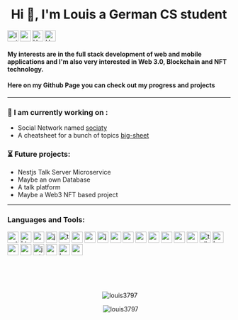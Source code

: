 <h1 align="center">Hi 👋, I'm Louis a German CS student</h1>

<p align="left"> 
 <img align="left" height="25" src="https://komarev.com/ghpvc/?username=louis3797&label=Profile%20views&color=0e75b6&style=flat" alt="louis3797" />  
 
  <img align="left" height="25" src="https://img.shields.io/github/followers/Louis3797.svg?style=social&label=Follow&maxAge=2592000" />  
 
 <a href="https://twitter.com/lx_uis">
    <img align="left" alt="Hargun | Twitter" height="25" src="https://img.shields.io/badge/Twitter-1DA1F2?style=for-the-badge&logo=twitter&logoColor=white" />
  </a>
 
  <a href="https://www.instagram.com/codewithlouis">
    <img  alt="Hargun | Instagram" height="25" src="https://img.shields.io/badge/Instagram-E4405F?style=for-the-badge&logo=instagram&logoColor=white" />
  </a> 
</p>


#### My interests are in the full stack development of **web and mobile applications** and I'm also very interested in **Web 3.0**, **Blockchain** and **NFT** technology.
#### Here on my Github Page you can check out my progress and projects


---

### :hammer: I am currently working on :

 - Social Network named [sociaty](https://github.com/Louis3797/Sociaty) 
 - A cheatsheet for a bunch of topics [big-sheet](https://github.com/Louis3797/big-sheet) 
 
### :hourglass_flowing_sand: Future projects: 

 - Nestjs Talk Server Microservice
 - Maybe an own Database 
 - A talk platform
 - Maybe a Web3 NFT based project

---


### Languages and Tools:
<p align="left"> 
 <img alt="python" height="25" src="https://img.shields.io/badge/Python-14354C?style=for-the-badge&logo=python&logoColor=whi" />
 <img alt="html" height="25" src="https://img.shields.io/badge/HTML5-E34F26?style=for-the-badge&logo=html5&logoColor=white" />
 <img alt="css" height="25" src="https://img.shields.io/badge/CSS3-1572B6?style=for-the-badge&logo=css3&logoColor=white" />
 <img alt="js" height="25" src="https://img.shields.io/badge/JavaScript-F7DF1E?style=for-the-badge&logo=javascript&logoColor=black" />
 <img alt="typescript" height="25" src="https://img.shields.io/badge/typescript-%23007ACC.svg?style=for-the-badge&logo=typescript&logoColor=white" />
 <img alt="nodejs" height="25" src="https://img.shields.io/badge/node.js-6DA55F?style=for-the-badge&logo=node.js&logoColor=white" />
 <img alt="c" height="25" src="https://img.shields.io/badge/C-00599C?style=for-the-badge&logo=c&logoColor=white" />
 <img alt="java" height="25" src="https://img.shields.io/badge/Java-ED8B00?style=for-the-badge&logo=java&logoColor=white" />
 <img alt="markdown" height="25" src="https://img.shields.io/badge/Markdown-000000?style=for-the-badge&logo=markdown&logoColor=white" />
 <img alt="react" height="25" src="https://img.shields.io/badge/React-20232A?style=for-the-badge&logo=react&logoColor=61DAFB" />
 <img alt="react-native" height="25" src="https://img.shields.io/badge/React_Native-20232A?style=for-the-badge&logo=react&logoColor=61DAFB" />
  <img alt="next" height="25" src="https://img.shields.io/badge/Next-black?style=for-the-badge&logo=next.js&logoColor=white" />
 <img alt="graphql" height="25" src="https://img.shields.io/badge/-GraphQL-E10098?style=for-the-badge&logo=graphql&logoColor=white" />
 <img alt="apollo-graphql" height="25" src="https://img.shields.io/badge/-ApolloGraphQL-311C87?style=for-the-badge&logo=apollo-graphql)" />
 
  <img alt="mysql" height="25" src="https://img.shields.io/badge/MySQL-00000F?style=for-the-badge&logo=mysql&logoColor=white" />
  <img alt="tailwind" height="25" src="https://img.shields.io/badge/Tailwind_CSS-38B2AC?style=for-the-badge&logo=tailwind-css&logoColor=white" />
  <img alt="bootstrap" height="25" src="https://img.shields.io/badge/bootstrap-%23563D7C.svg?style=for-the-badge&logo=bootstrap&logoColor=white" />
  <img alt="material-ui" height="25" src="https://img.shields.io/badge/React_Native-20232A?style=for-the-badge&logo=react&logoColor=61DAFB" />
  <img alt="redux" height="25" src="https://img.shields.io/badge/Redux-593D88?style=for-the-badge&logo=redux&logoColor=white" />
  <img alt="jwt" height="25" src="https://img.shields.io/badge/JWT-black?style=for-the-badge&logo=JSON%20web%20tokens" />
   <img alt="yarn" height="25" src="https://img.shields.io/badge/yarn-%232C8EBB.svg?style=for-the-badge&logo=yarn&logoColor=white" />
  <img alt="heroku" height="25" src="https://img.shields.io/badge/Heroku-430098?style=for-the-badge&logo=heroku&logoColor=white" />
  <img alt="aws" height="25" src="https://img.shields.io/badge/Amazon_AWS-232F3E?style=for-the-badge&logo=amazon-aws&logoColor=white" />
</p>
<!---
<p align="center"> <a href="https://aws.amazon.com/amplify/" target="_blank"> <img src="https://docs.amplify.aws/assets/logo-dark.svg" alt="amplify" width="40" height="40"/> </a> <a href="https://babeljs.io/" target="_blank"> <img src="https://www.vectorlogo.zone/logos/babeljs/babeljs-icon.svg" alt="babel" width="40" height="40"/> </a> <a href="https://getbootstrap.com" target="_blank"> <img src="https://raw.githubusercontent.com/devicons/devicon/master/icons/bootstrap/bootstrap-plain-wordmark.svg" alt="bootstrap" width="40" height="40"/> </a> <a href="https://www.cprogramming.com/" target="_blank"> <img src="https://raw.githubusercontent.com/devicons/devicon/master/icons/c/c-original.svg" alt="c" width="40" height="40"/> </a> <a href="https://www.w3schools.com/css/" target="_blank"> <img src="https://raw.githubusercontent.com/devicons/devicon/master/icons/css3/css3-original-wordmark.svg" alt="css3" width="40" height="40"/> </a> <a href="https://www.cypress.io" target="_blank"> <img src="https://raw.githubusercontent.com/simple-icons/simple-icons/6e46ec1fc23b60c8fd0d2f2ff46db82e16dbd75f/icons/cypress.svg" alt="cypress" width="40" height="40"/> </a> <a href="https://dart.dev" target="_blank"> <img src="https://www.vectorlogo.zone/logos/dartlang/dartlang-icon.svg" alt="dart" width="40" height="40"/> </a> <a href="https://www.docker.com/" target="_blank"> <img src="https://raw.githubusercontent.com/devicons/devicon/master/icons/docker/docker-original-wordmark.svg" alt="docker" width="40" height="40"/> </a> <a href="https://expressjs.com" target="_blank"> <img src="https://raw.githubusercontent.com/devicons/devicon/master/icons/express/express-original-wordmark.svg" alt="express" width="40" height="40"/> </a> <a href="https://firebase.google.com/" target="_blank"> <img src="https://www.vectorlogo.zone/logos/firebase/firebase-icon.svg" alt="firebase" width="40" height="40"/> </a> <a href="https://flutter.dev" target="_blank"> <img src="https://www.vectorlogo.zone/logos/flutterio/flutterio-icon.svg" alt="flutter" width="40" height="40"/> </a> <a href="https://git-scm.com/" target="_blank"> <img src="https://www.vectorlogo.zone/logos/git-scm/git-scm-icon.svg" alt="git" width="40" height="40"/> </a> <a href="https://graphql.org" target="_blank"> <img src="https://www.vectorlogo.zone/logos/graphql/graphql-icon.svg" alt="graphql" width="40" height="40"/> </a> <a href="https://www.w3.org/html/" target="_blank"> <img src="https://raw.githubusercontent.com/devicons/devicon/master/icons/html5/html5-original-wordmark.svg" alt="html5" width="40" height="40"/> </a> <a href="https://www.java.com" target="_blank"> <img src="https://raw.githubusercontent.com/devicons/devicon/master/icons/java/java-original.svg" alt="java" width="40" height="40"/> </a> <a href="https://developer.mozilla.org/en-US/docs/Web/JavaScript" target="_blank"> <img src="https://raw.githubusercontent.com/devicons/devicon/master/icons/javascript/javascript-original.svg" alt="javascript" width="40" height="40"/> </a> <a href="https://jestjs.io" target="_blank"> <img src="https://www.vectorlogo.zone/logos/jestjsio/jestjsio-icon.svg" alt="jest" width="40" height="40"/> </a> <a href="https://www.mongodb.com/" target="_blank"> <img src="https://raw.githubusercontent.com/devicons/devicon/master/icons/mongodb/mongodb-original-wordmark.svg" alt="mongodb" width="40" height="40"/> </a> <a href="https://www.mysql.com/" target="_blank"> <img src="https://raw.githubusercontent.com/devicons/devicon/master/icons/mysql/mysql-original-wordmark.svg" alt="mysql" width="40" height="40"/> </a> <a href="https://nextjs.org/" target="_blank"> <img src="https://cdn.worldvectorlogo.com/logos/nextjs-3.svg" alt="nextjs" width="40" height="40"/> </a> <a href="https://nodejs.org" target="_blank"> <img src="https://raw.githubusercontent.com/devicons/devicon/master/icons/nodejs/nodejs-original-wordmark.svg" alt="nodejs" width="40" height="40"/> </a> <a href="https://www.python.org" target="_blank"> <img src="https://raw.githubusercontent.com/devicons/devicon/master/icons/python/python-original.svg" alt="python" width="40" height="40"/> </a> <a href="https://reactjs.org/" target="_blank"> <img src="https://raw.githubusercontent.com/devicons/devicon/master/icons/react/react-original-wordmark.svg" alt="react" width="40" height="40"/> </a> <a href="https://reactnative.dev/" target="_blank"> <img src="https://reactnative.dev/img/header_logo.svg" alt="reactnative" width="40" height="40"/> </a> <a href="https://redux.js.org" target="_blank"> <img src="https://raw.githubusercontent.com/devicons/devicon/master/icons/redux/redux-original.svg" alt="redux" width="40" height="40"/> </a> <a href="https://sass-lang.com" target="_blank"> <img src="https://raw.githubusercontent.com/devicons/devicon/master/icons/sass/sass-original.svg" alt="sass" width="40" height="40"/> </a> <a href="https://tailwindcss.com/" target="_blank"> <img src="https://www.vectorlogo.zone/logos/tailwindcss/tailwindcss-icon.svg" alt="tailwind" width="40" height="40"/> </a> <a href="https://www.typescriptlang.org/" target="_blank"> <img src="https://raw.githubusercontent.com/devicons/devicon/master/icons/typescript/typescript-original.svg" alt="typescript" width="40" height="40"/> </a> <a href="https://webpack.js.org" target="_blank"> <img src="https://raw.githubusercontent.com/devicons/devicon/d00d0969292a6569d45b06d3f350f463a0107b0d/icons/webpack/webpack-original-wordmark.svg" alt="webpack" width="40" height="40"/> </a> </p>
--->
</br>
</br> 
</br>

<p align="center">&nbsp;<img src="https://github-readme-stats.vercel.app/api/top-langs?username=louis3797&theme=discord_old_blurple&show_icons=true&locale=en&layout=compact" alt="louis3797" />
</p>
 

 <p align="center">&nbsp;  <img src="https://github-readme-stats.vercel.app/api?username=louis3797&theme=discord_old_blurple&show_icons=true&locale=en" alt="louis3797" />
</p>
 



